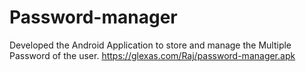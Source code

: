 # Password-manager
Developed the Android Application to store and manage the Multiple Password of the user.
https://glexas.com/Raj/password-manager.apk
